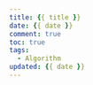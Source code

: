 ```yaml
---
title: {{ title }}
date: {{ date }}
comment: true
toc: true
tags: 
  - Algorithm
updated: {{ date }}
---
```

